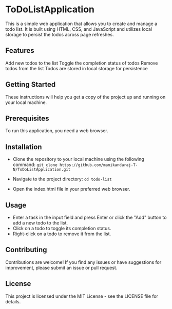 # ToDoListApplication

This is a simple web application that allows you to create and manage a todo list. It is built using HTML, CSS, and JavaScript and utilizes local storage to persist the todos across page refreshes.

## Features
Add new todos to the list
Toggle the completion status of todos
Remove todos from the list
Todos are stored in local storage for persistence

## Getting Started
These instructions will help you get a copy of the project up and running on your local machine.

## Prerequisites
To run this application, you need a web browser.

## Installation
- Clone the repository to your local machine using the following command:
`git clone https://github.com/manikandaraj-T-N/ToDoListApplication.git`

- Navigate to the project directory:
`cd todo-list`

- Open the index.html file in your preferred web browser.

## Usage
- Enter a task in the input field and press Enter or click the "Add" button to add a new todo to the list.
- Click on a todo to toggle its completion status.
- Right-click on a todo to remove it from the list.

## Contributing
Contributions are welcome! If you find any issues or have suggestions for improvement, please submit an issue or pull request.

## License
This project is licensed under the MIT License - see the LICENSE file for details.
